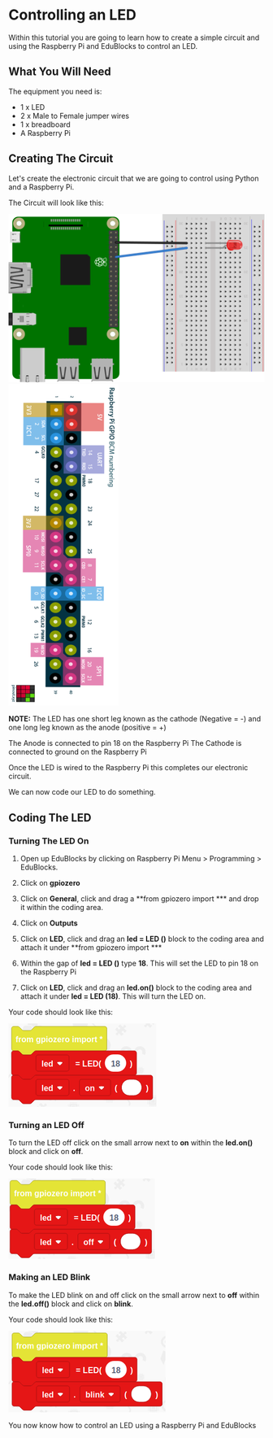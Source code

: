 # Controlling an LED

Within this tutorial you are going to learn how to create a simple circuit and using the Raspberry Pi and EduBlocks to control an LED.

## What You Will Need

The equipment you need is:

* 1 x LED
* 2 x Male to Female jumper wires
* 1 x breadboard
* A Raspberry Pi

## Creating The Circuit

Let's create the electronic circuit that we are going to control using Python and a Raspberry Pi.

The Circuit will look like this:

![LED Circuit](Images/LEDCircuit.png) ![GPIO pin out](Images/PinOut.png)

**NOTE:** The LED has one short leg known as the cathode (Negative = -) and one long leg known as the anode (positive = +)

The Anode is connected to pin 18 on the Raspberry Pi
The Cathode is connected to ground on the Raspberry Pi

Once the LED is wired to the Raspberry Pi this completes our electronic circuit.

We can now code our LED to do something.

## Coding The LED

### Turning The LED On

1. Open up EduBlocks by clicking on Raspberry Pi Menu > Programming > EduBlocks.

2. Click on **gpiozero**

3. Click on **General**, click and drag a **from gpiozero import *** and drop it within the coding area.

4. Click on **Outputs**
5. Click on **LED**, click and drag an **led = LED ()** block to the coding area and attach it under **from gpiozero import ***
6. Within the gap of **led = LED ()** type **18**. This will set the LED to pin 18 on the Raspberry Pi
7. Click on **LED**, click and drag an **led.on()** block to the coding area and attach it under **led = LED (18)**. This will turn the LED on.

Your code should look like this:

![LED on code](Images/LEDon.png)

### Turning an LED Off

To turn the LED off click on the small arrow next to **on** within the **led.on()** block and click on **off**.

Your code should look like this:

![LED off code](Images/LEDoff.png)

### Making an LED Blink

To make the LED blink on and off click on the small arrow next to **off** within the **led.off()** block and click on **blink**.

Your code should look like this:

![LED off code](Images/LEDblink.png)

You now know how to control an LED using a Raspberry Pi and EduBlocks